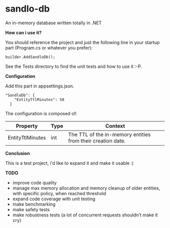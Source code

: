 # sandlo-db
An in-memory database written totally in .NET

**How can i use it?**

You should reference the project and just the following line in your startup part (Program.cs or whatever you prefer):

```
builder.AddSandloDb();
```

See the Tests directory to find the unit tests and how to use it :-P.

**Configuration**

Add this part in appsettings.json. 

```
"SandloDb": {
    "EntityTtlMinutes": 50
  }
```
The configuration is composed of:

Property | Type | Context |
--- | --- | --- |
EntityTtlMinutes | int | The TTL of the in-memory entities from their creation date. |

**Conclusion**

This is a test project, i'd like to expand it and make it usable :)

**TODO**

- improve code quality
- manage max memory allocation and memory cleanup of older entities, with specific policy, when reached threshold
- expand code coverage with unit testing
- make benchmarking
- make safety tests
- make robustness tests (a lot of concurrent requests shouldn't make it cry)

  

